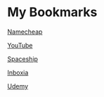 # My Bookmarks

<a href="https://www.namecheap.com/">Namecheap</a>

<a href="https://www.youtube.com/">YouTube</a>

<a href="https://spaceship.com">Spaceship</a>

<a href="https://inboxia.org">Inboxia</a>

<a href="https://udemy.com">Udemy</a>
